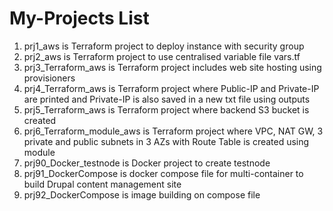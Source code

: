 # My-Projects List
1. prj1_aws is Terraform project to deploy instance with security group
2. prj2_aws is Terraform project to use centralised variable file vars.tf
3. prj3_Terraform_aws is Terraform project includes web site hosting using provisioners
4. prj4_Terraform_aws is Terraform project where Public-IP and Private-IP are printed and Private-IP is also saved in a new txt file using outputs
5. prj5_Terraform_aws is Terraform project where backend S3 bucket is created
6. prj6_Terraform_module_aws is Terraform project where VPC, NAT GW, 3 private and public subnets in 3 AZs with Route Table is created using module
7. prj90_Docker_testnode is Docker project to create testnode
8. prj91_DockerCompose is docker compose file for multi-container to build Drupal content management site
9. prj92_DockerCompose is image building on compose file
